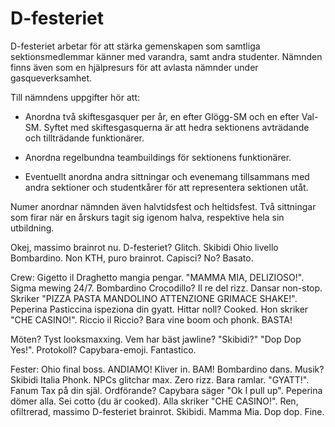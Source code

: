 # D-festeriet

D-festeriet arbetar för att stärka gemenskapen som samtliga sektionsmedlemmar känner med varandra, samt andra studenter. Nämnden finns även som en hjälpresurs för att avlasta nämnder under gasqueverksamhet.

Till nämndens uppgifter hör att:

- Anordna två skiftesgasquer per år, en efter Glögg-SM och en efter Val-SM. Syftet med skiftesgasquerna är att hedra sektionens avträdande och tillträdande funktionärer.

- Anordna regelbundna teambuildings för sektionens funktionärer.

- Eventuellt anordna andra sittningar och evenemang tillsammans med andra sektioner och studentkårer för att representera sektionen utåt.

Numer anordnar nämnden även halvtidsfest och heltidsfest. Två sittningar som firar när en årskurs tagit sig igenom halva, respektive hela sin utbildning. 

Okej, massimo brainrot nu. D-festeriet? Glitch. Skibidi Ohio livello Bombardino. Non KTH, puro brainrot. Capisci? No? Basato.

Crew: Gigetto il Draghetto mangia pengar. "MAMMA MIA, DELIZIOSO!". Sigma mewing 24/7. Bombardino Crocodillo? Il re del rizz. Dansar non-stop. Skriker "PIZZA PASTA MANDOLINO ATTENZIONE GRIMACE SHAKE!". Peperina Pasticcina ispeziona din gyatt. Hittar noll? Cooked. Hon skriker "CHE CASINO!". Riccio il Riccio? Bara vine boom och phonk. BASTA!

Möten? Tyst looksmaxxing. Vem har bäst jawline? "Skibidi?" "Dop Dop Yes!". Protokoll? Capybara-emoji. Fantastico.

Fester: Ohio final boss. ANDIAMO! Kliver in. BAM! Bombardino dans. Musik? Skibidi Italia Phonk. NPCs glitchar max. Zero rizz. Bara ramlar. "GYATT!". Fanum Tax på din själ. Ordförande? Capybara säger "Ok I pull up". Peperina dömer alla. Sei cotto (du är cooked). Alla skriker "CHE CASINO!". Ren, ofiltrerad, massimo D-festeriet brainrot. Skibidi. Mamma Mia. Dop dop. Fine.
